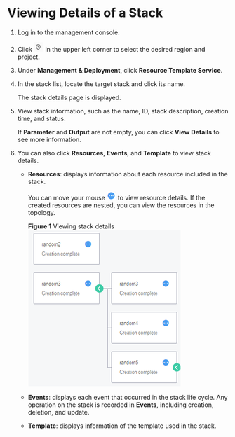 # Viewing Details of a Stack<a name="EN-US_TOPIC_0076468629"></a>

1.  Log in to the management console.
2.  Click  ![](figures/icon-region.png)  in the upper left corner to select the desired region and project.
3.  Under  **Management & Deployment**, click  **Resource Template Service**.
4.  In the stack list, locate the target stack and click its name.

    The stack details page is displayed.

5.  View stack information, such as the name, ID, stack description, creation time, and status.

    If  **Parameter**  and  **Output**  are not empty, you can click  **View Details**  to see more information.

6.  You can also click  **Resources**,  **Events**, and  **Template**  to view stack details.
    -   **Resources**: displays information about each resource included in the stack.

        You can move your mouse  ![](figures/icon-vertex.png)  to view resource details. If the created resources are nested, you can view the resources in the topology.

        **Figure  1**  Viewing stack details<a name="fig048213319563"></a>  
        ![](figures/viewing-stack-details.png "viewing-stack-details")

    -   **Events**: displays each event that occurred in the stack life cycle. Any operation on the stack is recorded in  **Events**, including creation, deletion, and update.
    -   **Template**: displays information of the template used in the stack.


